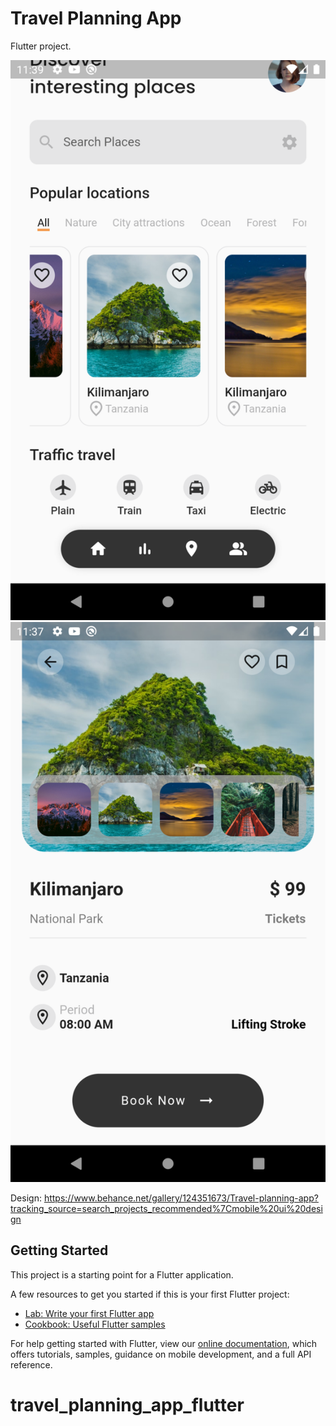 # Travel Planning App

Flutter project.

![Travle App UI](https://github.com/jdrios-dev/travel_planning_app_flutter/blob/main/assets/imgs/sc1.png?raw=true)
![Travel App UI](https://github.com/jdrios-dev/travel_planning_app_flutter/blob/main/assets/imgs/sc2.png?raw=true)

Design: https://www.behance.net/gallery/124351673/Travel-planning-app?tracking_source=search_projects_recommended%7Cmobile%20ui%20design

## Getting Started

This project is a starting point for a Flutter application.

A few resources to get you started if this is your first Flutter project:

- [Lab: Write your first Flutter app](https://flutter.dev/docs/get-started/codelab)
- [Cookbook: Useful Flutter samples](https://flutter.dev/docs/cookbook)

For help getting started with Flutter, view our
[online documentation](https://flutter.dev/docs), which offers tutorials,
samples, guidance on mobile development, and a full API reference.
# travel_planning_app_flutter

